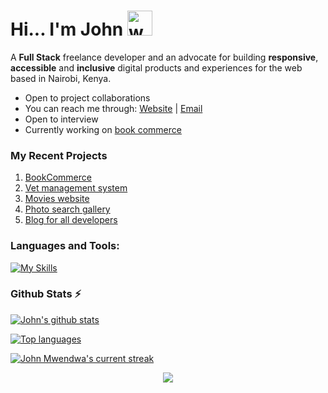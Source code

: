<h1>Hi... I'm John <a href="#"><a/><img src="https://user-images.githubusercontent.com/72663882/171687151-bb31c996-c9d2-49c8-b593-734946893b23.gif" alt="waving hand gif" aria-hidden="true" width="40" /></h1> 

A **Full Stack** freelance developer  and an advocate for building **responsive**, **accessible** and **inclusive** digital products and experiences for the web based in Nairobi, Kenya. 
- Open to project collaborations
- You can reach me through: <a href="https://johnmwendwa.vercel.app">Website</a>   |  <a href="mailto:dev.johnmwendwa@gmail.com">Email</a>
- Open to interview
- Currently working on <a href="https://book-commerce-murex.vercel.app/">book commerce</a>
 

### My Recent Projects

 1. [BookCommerce](https://book-commerce-murex.vercel.app/)
 2. [Vet management system](https://vet-management-system.vercel.app/)
 3. [Movies website](https://react-movies-lac.vercel.app/)
 4. [Photo search gallery](https://next-gallery-johnmwendwa.vercel.app/)
 5. [Blog for all developers](https://developers-home.vercel.app/)

### **Languages and Tools:**  
[![My Skills](https://skills.thijs.gg/icons?i=html,css,tailwind,js,react,vite,ts,next,expressjs,nodejs,mongodb,firebase,md,git,github,vscode,jest,styledcomponents,postman,stackoverflow&perline=13)](#)

### Github Stats ⚡

 [![John's github stats](https://bad-apple-github-readme.vercel.app/api?username=johnmwendwa&show_icons=true&count_private=true&line_height=20&icon_color=00b3ff&theme=blue-green&title_color=00b3ff)](#)
 
 [![Top languages](https://github-readme-mwendwa.vercel.app/api/top-langs/?username=johnmwendwa&layout=compact&count_private=true&theme=blue-green&title_color=00b3ff)](#)

[![John Mwendwa's current streak](https://github-readme-streak-stats-blush.vercel.app/?user=johnmwendwa&count_private=true&theme=blue-green&title_color=00b3ff)](#)

<p align="center">
     <img src="https://capsule-render.vercel.app/api?type=waving&color=gradient&height=100&section=footer"/>
</p>

